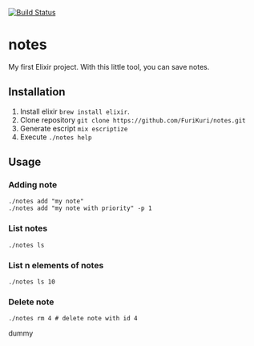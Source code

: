 [![Build Status](https://travis-ci.org/FuriKuri/notes.svg?branch=master)](https://travis-ci.org/FuriKuri/notes)

# notes
My first Elixir project. With this little tool, you can save notes.
## Installation
 1. Install elixir `brew install elixir`.
 2. Clone repository `git clone https://github.com/FuriKuri/notes.git`
 3. Generate escript `mix escriptize`
 4. Execute `./notes help`
## Usage
### Adding note
```
./notes add "my note"
./notes add "my note with priority" -p 1
```
### List notes
```
./notes ls
```
### List n elements of notes
```
./notes ls 10
```
### Delete note
```
./notes rm 4 # delete note with id 4
```
dummy
